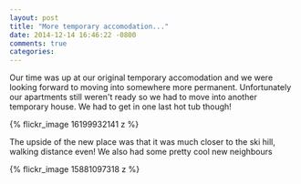 ```yaml
---
layout: post
title: "More temporary accomodation..."
date: 2014-12-14 16:46:22 -0800
comments: true
categories: 
---
```


Our time was up at our original temporary accomodation and we were looking
forward to moving into somewhere more permanent. Unfortunately our apartments
still weren't ready so we had to move into another temporary house. We had to
get in one last hot tub though!

{% flickr_image 16199932141 z %}

The upside of the new place was that it was much closer to the ski hill, walking
distance even! We also had some pretty cool new neighbours

{% flickr_image 15881097318 z %}
